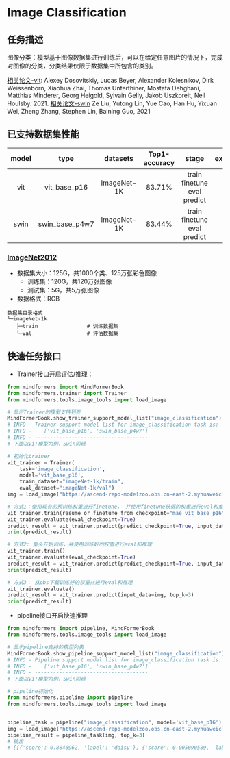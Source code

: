 # Image Classification

## 任务描述

图像分类：模型基于图像数据集进行训练后，可以在给定任意图片的情况下，完成对图像的分类，分类结果仅限于数据集中所包含的类别。

[相关论文-vit](https://gitee.com/link?target=https%3A%2F%2Farxiv.org%2Fabs%2F2010.11929): Alexey Dosovitskiy, Lucas Beyer, Alexander Kolesnikov, Dirk Weissenborn, Xiaohua Zhai, Thomas Unterthiner, Mostafa Dehghani, Matthias Minderer, Georg Heigold, Sylvain Gelly, Jakob Uszkoreit, Neil Houlsby. 2021.
[相关论文-swin](https://arxiv.org/abs/2103.14030) Ze Liu, Yutong Lin, Yue Cao, Han Hu, Yixuan Wei, Zheng Zhang, Stephen Lin, Baining Guo, 2021

## 已支持数据集性能

| model |      type      |  datasets   | Top1-accuracy |                  stage                  |                                                                                                                                                                         example                                                                                                                                                                          |
|:-----:|:--------------:|:-----------:|:-------------:|:---------------------------------------:|:--------------------------------------------------------------------------------------------------------------------------------------------------------------------------------------------------------------------------------------------------------------------------------------------------------------------------------------------------------:|
|  vit  |  vit_base_p16  | ImageNet-1K |    83.71%     | train<br/>finetune<br/>eval<br/>predict |     [link](../../examples/image_classification/vit_base_p16_train_on_imagenet1k.sh) <br/>[link](../../examples/image_classification/vit_base_p16_finetune_on_imagenet1k.sh)<br/>[link](../../examples/image_classification/vit_base_p16_eval_on_imagenet1k.sh)<br/>[link](../../examples/image_classification/vit_base_p16_predict_on_imagenet1k.sh)     |
| swin  | swin_base_p4w7 | ImageNet-1K |    83.44%     | train<br/>finetune<br/>eval<br/>predict | [link](../../examples/image_classification/swin_base_p4w7_train_on_imagenet1k.sh) <br/>[link](../../examples/image_classification/swin_base_p4w7_finetune_on_imagenet1k.sh)<br/>[link](../../examples/image_classification/swin_base_p4w7_eval_on_imagenet1k.sh)<br/>[link](../../examples/image_classification/swin_base_p4w7_predict_on_imagenet1k.sh) |

### [ImageNet2012](http://www.image-net.org/)

- 数据集大小：125G，共1000个类、125万张彩色图像
    - 训练集：120G，共120万张图像
    - 测试集：5G，共5万张图像
- 数据格式：RGB

 ```text
数据集目录格式
└─imageNet-1k
    ├─train                # 训练数据集
    └─val                  # 评估数据集
 ```

## 快速任务接口

- Trainer接口开启评估/推理：

```python
from mindformers import MindFormerBook
from mindformers.trainer import Trainer
from mindformers.tools.image_tools import load_image

# 显示Trainer的模型支持列表
MindFormerBook.show_trainer_support_model_list("image_classification")
# INFO - Trainer support model list for image_classification task is:
# INFO -    ['vit_base_p16', 'swin_base_p4w7']
# INFO - -------------------------------------
# 下面以ViT模型为例，Swin同理

# 初始化trainer
vit_trainer = Trainer(
    task='image_classification',
    model='vit_base_p16',
    train_dataset="imageNet-1k/train",
    eval_dataset="imageNet-1k/val")
img = load_image("https://ascend-repo-modelzoo.obs.cn-east-2.myhuaweicloud.com/XFormer_for_mindspore/clip/sunflower.png")

# 方式1：使用现有的预训练权重进行finetune， 并使用finetune获得的权重进行eval和推理
vit_trainer.train(resume_or_finetune_from_checkpoint="mae_vit_base_p16", do_finetune=True)
vit_trainer.evaluate(eval_checkpoint=True)
predict_result = vit_trainer.predict(predict_checkpoint=True, input_data=img, top_k=3)
print(predict_result)

# 方式2: 重头开始训练，并使用训练好的权重进行eval和推理
vit_trainer.train()
vit_trainer.evaluate(eval_checkpoint=True)
predict_result = vit_trainer.predict(predict_checkpoint=True, input_data=img, top_k=3)
print(predict_result)

# 方式3： 从obs下载训练好的权重并进行eval和推理
vit_trainer.evaluate()
predict_result = vit_trainer.predict(input_data=img, top_k=3)
print(predict_result)
```

- pipeline接口开启快速推理

```python
from mindformers import pipeline, MindFormerBook
from mindformers.tools.image_tools import load_image

# 显示pipeline支持的模型列表
MindFormerBook.show_pipeline_support_model_list("image_classification")
# INFO - Pipeline support model list for image_classification task is:
# INFO -    ['vit_base_p16', 'swin_base_p4w7']
# INFO - -------------------------------------
# 下面以ViT模型为例，Swin同理

# pipeline初始化
from mindformers.pipeline import pipeline
from mindformers.tools.image_tools import load_image


pipeline_task = pipeline("image_classification", model='vit_base_p16')
img = load_image("https://ascend-repo-modelzoo.obs.cn-east-2.myhuaweicloud.com/XFormer_for_mindspore/clip/sunflower.png")
pipeline_result = pipeline_task(img, top_k=3)
# 输出
# [[{'score': 0.8846962, 'label': 'daisy'}, {'score': 0.005090589, 'label': 'bee'}, {'score': 0.0031510447, 'label': 'vase'}]]
```
